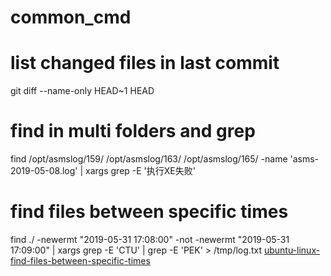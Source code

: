 # common_cmd

# list changed files in last commit
git diff --name-only HEAD~1 HEAD

# find in multi folders and grep 
find /opt/asmslog/159/ /opt/asmslog/163/ /opt/asmslog/165/ -name 'asms-2019-05-08.log' |  xargs grep -E '执行XE失败'

# find files between specific times
find ./ -newermt "2019-05-31 17:08:00" -not -newermt "2019-05-31 17:09:00" | xargs grep -E 'CTU' | grep -E 'PEK' > /tmp/log.txt
[ubuntu-linux-find-files-between-specific-times](https://superuser.com/questions/580273/ubuntu-linux-find-files-between-specific-times)
